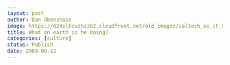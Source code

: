 ```yaml
---
layout: post
author: Dan Obenshain
image: https://d24slhcvzhzz82.cloudfront.net/old_images/caltech_as_it_happens/6a0105349b8251970b0120a541ab22970c.jpg
title: What on earth is he doing?
categories: [culture]
status: Publish
date: 2009-08-12
---
```



